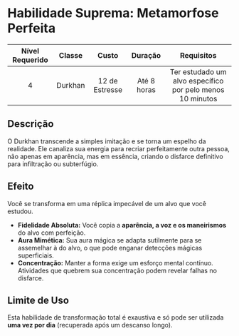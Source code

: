 # Habilidade Suprema: Metamorfose Perfeita

| Nível Requerido | Classe | Custo | Duração | Requisitos |
| :---: | :---: | :---: | :---: | :---: |
| 4 | Durkhan | 12 de Estresse | Até 8 horas | Ter estudado um alvo específico por pelo menos 10 minutos |

## Descrição
O Durkhan transcende a simples imitação e se torna um espelho da realidade. Ele canaliza sua energia para recriar perfeitamente outra pessoa, não apenas em aparência, mas em essência, criando o disfarce definitivo para infiltração ou subterfúgio.

## Efeito
Você se transforma em uma réplica impecável de um alvo que você estudou.

* **Fidelidade Absoluta:** Você copia a **aparência, a voz e os maneirismos** do alvo com perfeição.
* **Aura Mimética:** Sua aura mágica se adapta sutilmente para se assemelhar à do alvo, o que pode enganar detecções mágicas superficiais.
* **Concentração:** Manter a forma exige um esforço mental contínuo. Atividades que quebrem sua concentração podem revelar falhas no disfarce.

## Limite de Uso
Esta habilidade de transformação total é exaustiva e só pode ser utilizada **uma vez por dia** (recuperada após um descanso longo).